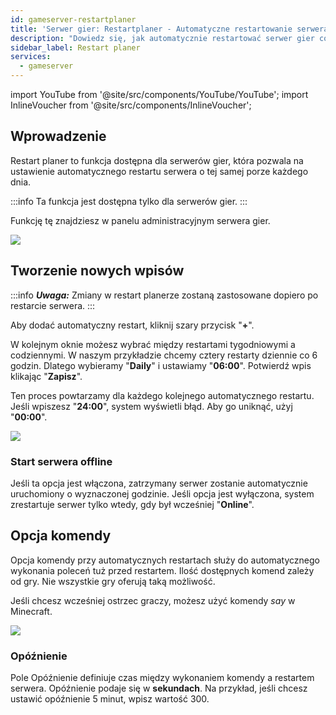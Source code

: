 ```yaml
---
id: gameserver-restartplaner
title: 'Serwer gier: Restartplaner - Automatyczne restartowanie serwera'
description: "Dowiedz się, jak automatycznie restartować serwer gier codziennie, aby poprawić wydajność i dostępność → Sprawdź teraz"
sidebar_label: Restart planer
services:
  - gameserver
---
```


import YouTube from '@site/src/components/YouTube/YouTube';
import InlineVoucher from '@site/src/components/InlineVoucher';

## Wprowadzenie
Restart planer to funkcja dostępna dla serwerów gier, która pozwala na ustawienie automatycznego restartu serwera o tej samej porze każdego dnia.

<YouTube videoId="bcsAePevPnY" imageSrc="https://screensaver01.zap-hosting.com/index.php/s/pNsgKBQQGEC3tPj/preview" title="Jak ustawić RESTART PLANER dla Twojego serwera!" description="Wolisz zobaczyć wszystko w praktyce? Mamy coś dla Ciebie! Zanurz się w naszym wideo, które wszystko dokładnie wyjaśnia. Niezależnie czy się spieszysz, czy wolisz chłonąć wiedzę w najbardziej angażujący sposób!"/>

:::info
Ta funkcja jest dostępna tylko dla serwerów gier.
:::

Funkcję tę znajdziesz w panelu administracyjnym serwera gier.

![](https://screensaver01.zap-hosting.com/index.php/s/doBQoGw3kTj8o6r/preview)

<InlineVoucher />

## Tworzenie nowych wpisów

:::info
***Uwaga:*** Zmiany w restart planerze zostaną zastosowane dopiero po restarcie serwera.
:::

Aby dodać automatyczny restart, kliknij szary przycisk "**+**".

W kolejnym oknie możesz wybrać między restartami tygodniowymi a codziennymi. W naszym przykładzie chcemy cztery restarty dziennie co 6 godzin. Dlatego wybieramy "**Daily**" i ustawiamy "**06:00**". Potwierdź wpis klikając "**Zapisz**".

Ten proces powtarzamy dla każdego kolejnego automatycznego restartu. Jeśli wpiszesz "**24:00**", system wyświetli błąd. Aby go uniknąć, użyj "**00:00**".

![](https://screensaver01.zap-hosting.com/index.php/s/j4nyS4efsKTinBS/preview)

### Start serwera offline

Jeśli ta opcja jest włączona, zatrzymany serwer zostanie automatycznie uruchomiony o wyznaczonej godzinie. Jeśli opcja jest wyłączona, system zrestartuje serwer tylko wtedy, gdy był wcześniej "**Online**".

## Opcja komendy

Opcja komendy przy automatycznych restartach służy do automatycznego wykonania poleceń tuż przed restartem. Ilość dostępnych komend zależy od gry. Nie wszystkie gry oferują taką możliwość.

Jeśli chcesz wcześniej ostrzec graczy, możesz użyć komendy *say* w Minecraft.

![](https://screensaver01.zap-hosting.com/index.php/s/bcRJQprM2BFeR75/preview)

### Opóźnienie

Pole Opóźnienie definiuje czas między wykonaniem komendy a restartem serwera. Opóźnienie podaje się w **sekundach**. Na przykład, jeśli chcesz ustawić opóźnienie 5 minut, wpisz wartość 300.

<InlineVoucher />